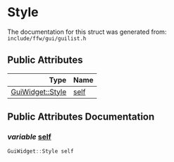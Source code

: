 Style
===================================


The documentation for this struct was generated from: `include/ffw/gui/guilist.h`



## Public Attributes

| Type | Name |
| -------: | :------- |
|  [GuiWidget::Style](ffw_GuiWidget_Style.html) | [self](#2ecf739f) |


## Public Attributes Documentation

### _variable_ <a id="2ecf739f" href="#2ecf739f">self</a>

```cpp
GuiWidget::Style self
```





